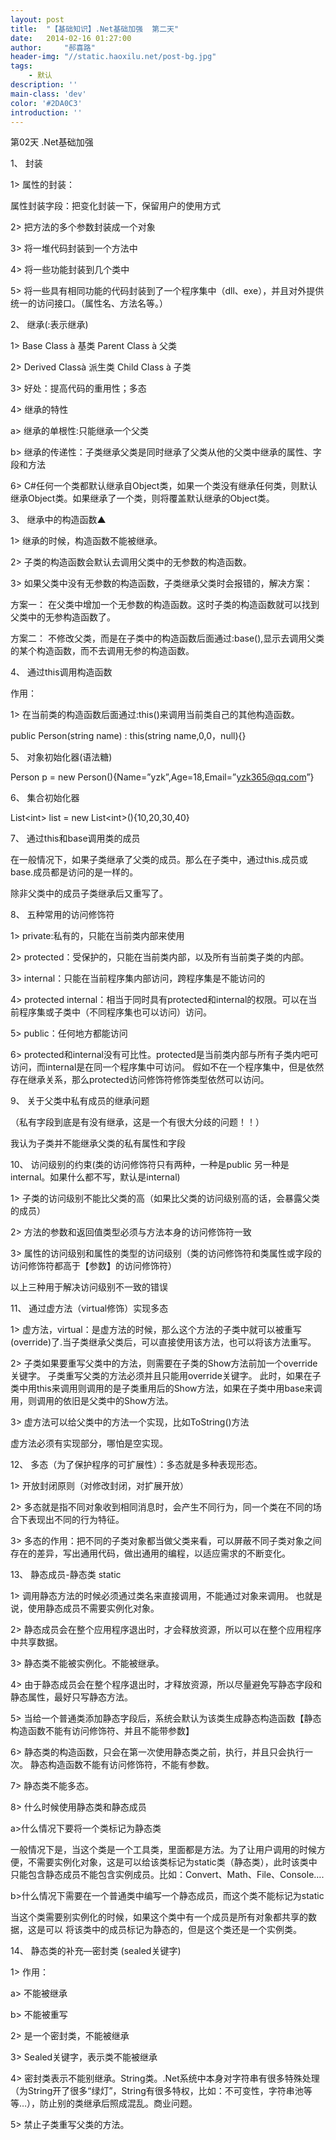 ```yaml
---
layout: post
title:  "【基础知识】.Net基础加强  第二天"
date:   2014-02-16 01:27:00
author:     "郝喜路"
header-img: "//static.haoxilu.net/post-bg.jpg"
tags:
    - 默认
description: ''
main-class: 'dev'
color: '#2DA0C3'
introduction: ''
---
```

第02天 .Net基础加强

1、 封装

1\> 属性的封装：

属性封装字段：把变化封装一下，保留用户的使用方式

2\> 把方法的多个参数封装成一个对象

3\> 将一堆代码封装到一个方法中

4\> 将一些功能封装到几个类中

5\> 将一些具有相同功能的代码封装到了一个程序集中（dll、exe），并且对外提供统一的访问接口。（属性名、方法名等。）

2、 继承(:表示继承)

1\> Base Class à 基类 Parent Class à 父类

2\> Derived Classà 派生类 Child Class à 子类

3\> 好处：提高代码的重用性；多态

4\> 继承的特性

a\> 继承的单根性:只能继承一个父类

b\> 继承的传递性：子类继承父类是同时继承了父类从他的父类中继承的属性、字段和方法

6\> C#任何一个类都默认继承自Object类，如果一个类没有继承任何类，则默认继承Object类。如果继承了一个类，则将覆盖默认继承的Object类。

3、 继承中的构造函数▲

1\> 继承的时候，构造函数不能被继承。

2\> 子类的构造函数会默认去调用父类中的无参数的构造函数。

3\> 如果父类中没有无参数的构造函数，子类继承父类时会报错的，解决方案：

方案一： 在父类中增加一个无参数的构造函数。这时子类的构造函数就可以找到父类中的无参构造函数了。

方案二： 不修改父类，而是在子类中的构造函数后面通过:base(),显示去调用父类的某个构造函数，而不去调用无参的构造函数。

4、 通过this调用构造函数

作用：

1\> 在当前类的构造函数后面通过:this()来调用当前类自己的其他构造函数。

public Person(string name) : this(string name,0,0，null){}

5、 对象初始化器(语法糖)

Person p = new Person(){Name=”yzk”,Age=18,Email=”yzk365@qq.com”}

6、 集合初始化器

List\<int\> list = new List\<int\>(){10,20,30,40}

7、 通过this和base调用类的成员

在一般情况下，如果子类继承了父类的成员。那么在子类中，通过this.成员或base.成员都是访问的是一样的。

除非父类中的成员子类继承后又重写了。

8、 五种常用的访问修饰符

1\> private:私有的，只能在当前类内部来使用

2\> protected：受保护的，只能在当前类内部，以及所有当前类子类的内部。

3\> internal：只能在当前程序集内部访问，跨程序集是不能访问的

4\> protected internal：相当于同时具有protected和internal的权限。可以在当前程序集或子类中（不同程序集也可以访问）访问。

5\> public：任何地方都能访问

6\> protected和internal没有可比性。protected是当前类内部与所有子类内吧可访问，而internal是在同一个程序集中可访问。 假如不在一个程序集中，但是依然存在继承关系，那么protected访问修饰符修饰类型依然可以访问。

9、 关于父类中私有成员的继承问题

（私有字段到底是有没有继承，这是一个有很大分歧的问题！！）

我认为子类并不能继承父类的私有属性和字段

10、 访问级别的约束(类的访问修饰符只有两种，一种是public 另一种是internal。如果什么都不写，默认是internal)

1\> 子类的访问级别不能比父类的高（如果比父类的访问级别高的话，会暴露父类的成员）

2\> 方法的参数和返回值类型必须与方法本身的访问修饰符一致

3\> 属性的访问级别和属性的类型的访问级别（类的访问修饰符和类属性或字段的访问修饰符都高于【参数】的访问修饰符）

以上三种用于解决访问级别不一致的错误

11、 通过虚方法（virtual修饰）实现多态

1\> 虚方法，virtual：是虚方法的时候，那么这个方法的子类中就可以被重写(override)了.当子类继承父类后，可以直接使用该方法，也可以将该方法重写。

2\> 子类如果要重写父类中的方法，则需要在子类的Show方法前加一个override关键字。 子类重写父类的方法必须并且只能用override关键字。 此时，如果在子类中用this来调用则调用的是子类重用后的Show方法，如果在子类中用base来调用，则调用的依旧是父类中的Show方法。

3\> 虚方法可以给父类中的方法一个实现，比如ToString()方法

虚方法必须有实现部分，哪怕是空实现。

12、 多态（为了保护程序的可扩展性）：多态就是多种表现形态。

1\> 开放封闭原则（对修改封闭，对扩展开放）

2\> 多态就是指不同对象收到相同消息时，会产生不同行为，同一个类在不同的场合下表现出不同的行为特征。

3\> 多态的作用：把不同的子类对象都当做父类来看，可以屏蔽不同子类对象之间存在的差异，写出通用代码，做出通用的编程，以适应需求的不断变化。

13、 静态成员-静态类 static

1\> 调用静态方法的时候必须通过类名来直接调用，不能通过对象来调用。 也就是说，使用静态成员不需要实例化对象。

2\> 静态成员会在整个应用程序退出时，才会释放资源，所以可以在整个应用程序中共享数据。

3\> 静态类不能被实例化。不能被继承。

4\> 由于静态成员会在整个程序退出时，才释放资源，所以尽量避免写静态字段和静态属性，最好只写静态方法。

5\> 当给一个普通类添加静态字段后，系统会默认为该类生成静态构造函数【静态构造函数不能有访问修饰符、并且不能带参数】

6\> 静态类的构造函数，只会在第一次使用静态类之前，执行，并且只会执行一次。 静态构造函数不能有访问修饰符，不能有参数。

7\> 静态类不能多态。

8\> 什么时候使用静态类和静态成员

a\>什么情况下要将一个类标记为静态类

一般情况下是，当这个类是一个工具类，里面都是方法。为了让用户调用的时候方便，不需要实例化对象，这是可以给该类标记为static类（静态类），此时该类中只能包含静态成员不能包含实例成员。比如：Convert、Math、File、Console….

b\>什么情况下需要在一个普通类中编写一个静态成员，而这个类不能标记为static

当这个类需要别实例化的时候，如果这个类中有一个成员是所有对象都共享的数据，这是可以 将该类中的成员标记为静态的，但是这个类还是一个实例类。

14、 静态类的补充—密封类 (sealed关键字)

1\> 作用：

a\> 不能被继承

b\> 不能被重写

2\> 是一个密封类，不能被继承

3\> Sealed关键字，表示类不能被继承

4\> 密封类表示不能别继承。String类。.Net系统中本身对字符串有很多特殊处理（为String开了很多“绿灯”，String有很多特权，比如：不可变性，字符串池等等…），防止别的类继承后照成混乱。商业问题。

5\> 禁止子类重写父类的方法。

